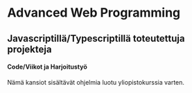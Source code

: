 # Advanced Web Programming

## Javascriptillä/Typescriptillä toteutettuja projekteja

#### Code/Viikot ja Harjoitustyö<br>
Nämä kansiot sisältävät ohjelmia luotu yliopistokurssia varten.
